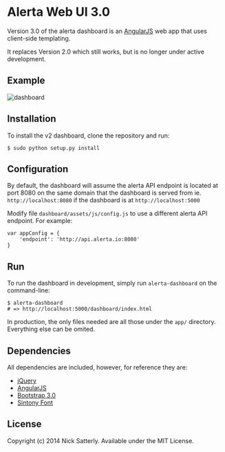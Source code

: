 Alerta Web UI 3.0
=================

Version 3.0 of the alerta dashboard is an [AngularJS](http://angularjs.org/) web app that uses client-side templating.

It replaces Version 2.0 which still works, but is no longer under active development.

Example
-------

![dashboard](/docs/images/alerta-dashboard-v2.png?raw=true)


Installation
------------

To install the v2 dashboard, clone the repository and run:

    $ sudo python setup.py install


Configuration
-------------

By default, the dashboard will assume the alerta API endpoint is located at port 8080 on the same domain
that the dashboard is served from ie. `http://localhost:8080` if the dashboard is at `http://localhost:5000`

Modify file `dashboard/assets/js/config.js` to use a different alerta API endpoint. For example:

    var appConfig = {
        'endpoint': 'http://api.alerta.io:8080'
    }


Run
---

To run the dashboard in development, simply run `alerta-dashboard` on the command-line:

    $ alerta-dashboard
    # => http://localhost:5000/dashboard/index.html

In production, the only files needed are all those under the `app/` directory. Everything else can be omited.


Dependencies
------------

All dependencies are included, however, for reference they are:

  * [jQuery](http://jquery.com/)
  * [AngularJS](http://angularjs.org/)
  * [Bootstrap 3.0](http://getbootstrap.com/2.3.2/)
  * [Sintony Font](http://www.google.com/fonts/specimen/Sintony)
  

License
-------

Copyright (c) 2014 Nick Satterly. Available under the MIT License.

